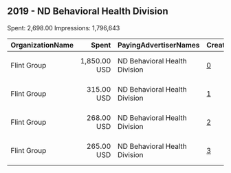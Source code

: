 ## 2019 - ND Behavioral Health Division 
Spent: 2,698.00
Impressions: 1,796,643

|OrganizationName|Spent|PayingAdvertiserNames|CreativeUrls|Impressions|Genders|AgeBrackets|CountryCodes|BillingAddresses|CandidateBallotInformation|
|:---|---:|:---|:---|---:|:---|:---|:---|:---|:---|
|Flint Group|1,850.00 USD|ND Behavioral Health Division|[0](https://www.snap.com/political-ads/asset/ba57803a905b6cd20a6e84360ef6deb2fac1150e096d2530396298793c3311e9?mediaType=mp4)|1,272,327||16+|united states|"101 N 10th Street Suite 100,Fargo,58102,US"||
|Flint Group|315.00 USD|ND Behavioral Health Division|[1](https://www.snap.com/political-ads/asset/78e7ea8c902938182426f1cb9837bf7dc92f64825f2cdc93ed4a5755fce5af5b?mediaType=mp4)|191,606||16+|united states|"101 N 10th Street Suite 100,Fargo,58102,US"|ND Behavioral Health Division|
|Flint Group|268.00 USD|ND Behavioral Health Division|[2](https://www.snap.com/political-ads/asset/f453115eb51f87f7123374bb224275013c65b8c3d854f1bf5ae2be4dc7c4d3d8?mediaType=mp4)|167,569||16+|united states|"101 N 10th Street Suite 100,Fargo,58102,US"|ND Behavioral Health Division|
|Flint Group|265.00 USD|ND Behavioral Health Division|[3](https://www.snap.com/political-ads/asset/17dac110b4586278b164214756b8dcd890a16d631e136d6030b03b5e4734bf00?mediaType=mp4)|165,141||16+|united states|"101 N 10th Street Suite 100,Fargo,58102,US"|ND Behavioral Health Division|

